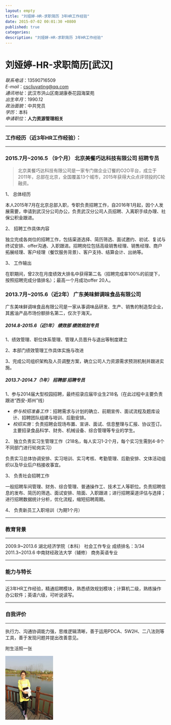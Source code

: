 ```yaml
---
layout: empty
title: "刘娅婷-HR-求职简历 3年HR工作经验"
date: 2015-07-02 00:01:30 +0800
published: true
categories: 
description: "刘娅婷-HR-求职简历 3年HR工作经验"
---
```

# 刘娅婷-HR-求职简历[武汉]
<!-- more -->

*联系电话*：13590716509  
*E-mail*：cscliuyating@qq.com   
*通讯地址*：武汉市洪山区南湖康泰花园海棠苑   
*出生年月*：1990.12     
*政治面貌*：中共党员    
*学历*：本科  
*申请职位*：<strong>人力资源管理相关</strong>  

---
### 工作经历（近3年HR工作经验）： 
---

### 2015.7月~2016.5 （9个月）     北京美餐巧达科技有限公司    招聘专员
> 北京美餐巧达科技有限公司是一家专门做企业订餐的O2O平台，成立于2011年，总部在北京，全国覆盖13个城市，2015年获得大众点评领投的C轮融资。

1、 总体经历

本人2015年7月在北京总部入职，专职负责招聘工作，自2016年1月起，因个人发展需要，申请到武汉分公司办公，负责武汉分公司人员招聘、入离职手续办理、社保公积金跟进。

2、 招聘工作具体内容

独立完成各岗位的招聘工作，包括渠道选择、简历筛选、面试邀约、初试、复试与终试安排、offer沟通、入职跟进。招聘岗位包括高级销售经理、销售经理、商户拓展经理、客户经理（餐饮服务背景）、客户支持、结算会计、出纳等。

3、 工作输出

在职期间，曾2次在月度绩效大排名中获得第二名（招聘完成率100%的前提下，按照招聘完成分值排名）；最高一个月成功offer 20人。

### 2013.7月~2015.6（近2年）    广东美味鲜调味食品有限公司

广东美味鲜调味食品有限公司是一家从事调味品研发、生产、销售的制造型企业，其酱油产品市场份额排名第二，仅次于海天。

##### 2014.8-2015.6（近1年）       绩效部                 绩效规划专员

1、绩效管理、职位体系管理、管理人员晋升与退出等制度建立

2、本部门绩效管理工作具体实施与改进

3、完成公司组织架构及人员调整方案，确立公司人力资源需求预测机制并跟进实施。

##### 2013.7-2014.7（1年）         招聘部                  招聘专员

1、参与2014届大型校园招聘，最终招录应届毕业生218名（在此过程中主要负责跟进“西安-郑州”线）

+ *参与校招准备工作*：招聘需求与计划的确立、前期宣传、面试流程及题库设计、招聘团队组建与培训、后勤安排。
+ *校招实施*：负责招聘会现场布置、宣讲、面试、信息整理与汇报、协议签订。主要招录食品科学、财务、机械设备、综合管理等专业的学生。

2、 独立负责实习生管理工作（218名，每人实习1-2个月，每个实习生需到4-8个不同部门进行轮岗实习）

负责实习总体协调安排、实习培训、实习考核、考勤管理、后勤安排、文体活动组织以及毕业后户档接收事宜。

3、 负责社会招聘工作

一般招聘车间管理、财务、综合管理、普通操作工、技术工人等职位。负责招聘信息的发布、简历的筛选、面试安排、陪面、入职跟进；进行招聘渠道评估与选择；进行招聘数据统计分析，优化流程，缩短招聘周期。

4、 负责新员工入职培训（为期1个月）

---
### 教育背景
---
2009.9~2013.6     湖北经济学院（本科）        社会工作专业      成绩排名：3/34 
2011.3~2013.6     中南财经政法大学（辅修）    商务英语专业

---
### 能力与特长
---
近3年HR工作经验，精通招聘模块，熟悉绩效规划模块；计算机二级，熟练操作办公软件；英语六级，可听说读写。

---
### 自我评价
---
执行力、沟通协调能力强，思维逻辑清晰，善于运用PDCA、5W2H、二八法则等工具，善于发现问题并提出改善意见。

附生活照一张

<img height="200px" src="/images/lyt-life.jpg">
